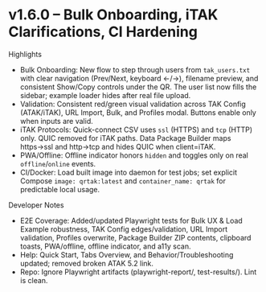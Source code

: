 # v1.6.0 – Bulk Onboarding, iTAK Clarifications, CI Hardening

Highlights
- Bulk Onboarding: New flow to step through users from `tak_users.txt` with clear navigation (Prev/Next, keyboard ←/→), filename preview, and consistent Show/Copy controls under the QR. The user list now fills the sidebar; example loader hides after real file upload.
- Validation: Consistent red/green visual validation across TAK Config (ATAK/iTAK), URL Import, Bulk, and Profiles modal. Buttons enable only when inputs are valid.
- iTAK Protocols: Quick-connect CSV uses `ssl` (HTTPS) and `tcp` (HTTP) only. QUIC removed for iTAK paths. Data Package Builder maps https→ssl and http→tcp and hides QUIC when client=iTAK.
- PWA/Offline: Offline indicator honors `hidden` and toggles only on real `offline`/`online` events.
- CI/Docker: Load built image into daemon for test jobs; set explicit Compose `image: qrtak:latest` and `container_name: qrtak` for predictable local usage.

Developer Notes
- E2E Coverage: Added/updated Playwright tests for Bulk UX & Load Example robustness, TAK Config edges/validation, URL Import validation, Profiles overwrite, Package Builder ZIP contents, clipboard toasts, PWA/offline, offline indicator, and a11y scan.
- Help: Quick Start, Tabs Overview, and Behavior/Troubleshooting updated; removed broken ATAK 5.2 link.
- Repo: Ignore Playwright artifacts (playwright-report/, test-results/). Lint is clean.

